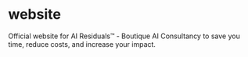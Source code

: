# website
Official website for AI Residuals™ - Boutique AI Consultancy to save you time, reduce costs, and increase your impact.
